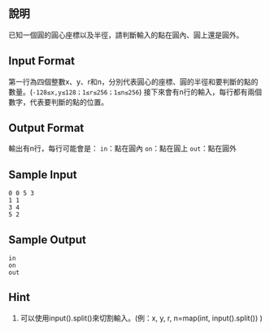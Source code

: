 ## 說明 ##

已知一個圓的圓心座標以及半徑，請判斷輸入的點在圓內、圓上還是圓外。<br>

## Input Format ##

第一行為四個整數x、y、r和n，分別代表圓心的座標、圓的半徑和要判斷的點的數量。(`-128≤x,y≤128；1≤r≤256；1≤n≤256`)
接下來會有n行的輸入，每行都有兩個數字，代表要判斷的點的位置。

## Output Format ##

輸出有n行，每行可能會是：
`in`：點在圓內
`on`：點在圓上
`out`：點在圓外

## Sample Input ##
```
0 0 5 3
1 1
3 4
5 2
```

## Sample Output ##
```
in
on
out
```

## Hint ##
1. 可以使用input().split()來切割輸入。(例：x, y, r, n=map(int, input().split()) )